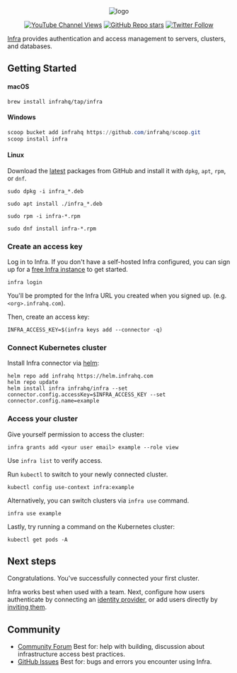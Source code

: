 <div align="center">
  <picture>
    <source media="(prefers-color-scheme: dark)" srcset="https://user-images.githubusercontent.com/251292/179098559-75b53555-e389-40cc-b910-0e53521efad2.svg">
    <img alt="logo" src="https://user-images.githubusercontent.com/251292/179098561-eaa231c1-5757-40d7-9e5f-628e5d9c3e47.svg">
  </picture>
</div>

<div align="center">

[![YouTube Channel Views](https://img.shields.io/youtube/channel/views/UCft1MzQs2BJdW8BIUu6WJkw?style=social)](https://www.youtube.com/channel/UCft1MzQs2BJdW8BIUu6WJkw) [![GitHub Repo stars](https://img.shields.io/github/stars/infrahq/infra?style=social)](https://github.com/infrahq/infra/stargazers) [![Twitter Follow](https://img.shields.io/twitter/follow/infrahq?style=social)](https://twitter.com/infrahq)

</div>

[Infra](https://infrahq.com) provides authentication and access management to servers, clusters, and databases.

## Getting Started

#### macOS

```
brew install infrahq/tap/infra
```

#### Windows

```powershell
scoop bucket add infrahq https://github.com/infrahq/scoop.git
scoop install infra
```

#### Linux

Download the [latest](https://github.com/infrahq/infra/releases/latest) packages from GitHub and install it with `dpkg`,  `apt`, `rpm`, or `dnf`.

```
sudo dpkg -i infra_*.deb

sudo apt install ./infra_*.deb

sudo rpm -i infra-*.rpm

sudo dnf install infra-*.rpm
```

### Create an access key

Log in to Infra. If you don't have a self-hosted Infra configured, you can sign up for a [free Infra instance](https://signup.infrahq.com) to get started.

```
infra login 
```

You'll be prompted for the Infra URL you created when you signed up. (e.g. `<org>.infrahq.com`).

Then, create an access key:

```
INFRA_ACCESS_KEY=$(infra keys add --connector -q)
```

### Connect Kubernetes cluster

Install Infra connector via [helm](https://helm.sh):

```
helm repo add infrahq https://helm.infrahq.com
helm repo update
helm install infra infrahq/infra --set connector.config.accessKey=$INFRA_ACCESS_KEY --set connector.config.name=example
```

### Access your cluster

Give yourself permission to access the cluster:

```
infra grants add <your user email> example --role view
```

Use `infra list` to verify access.

Run `kubectl` to switch to your newly connected cluster.

```
kubectl config use-context infra:example
```

Alternatively, you can switch clusters via `infra use` command.

```
infra use example
```

Lastly, try running a command on the Kubernetes cluster:

```
kubectl get pods -A
```

## Next steps

Congratulations. You've successfully connected your first cluster.

Infra works best when used with a team. Next, configure how users authenticate by connecting an [identity provider](https://infrahq.com/docs/manage/authentication#identity-providers), or add users directly by [inviting them](https://infrahq.com/docs/manage/users-groups#adding-a-user).

## Community

- [Community Forum](https://github.com/infrahq/infra/discussions) Best for: help with building, discussion about infrastructure access best practices.
- [GitHub Issues](https://github.com/infrahq/infra/issues) Best for: bugs and errors you encounter using Infra.
